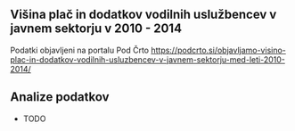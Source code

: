 ## Višina plač in dodatkov vodilnih uslužbencev v javnem sektorju v 2010 - 2014

Podatki objavljeni na portalu Pod Črto
https://podcrto.si/objavljamo-visino-plac-in-dodatkov-vodilnih-usluzbencev-v-javnem-sektorju-med-leti-2010-2014/

## Analize podatkov

* TODO
